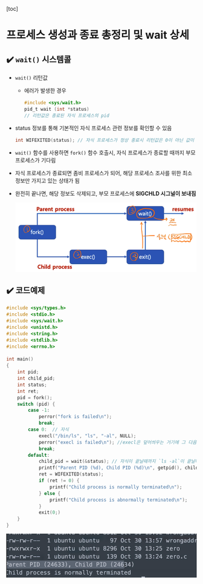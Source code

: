 [toc]

# 프로세스 생성과 종료 총정리 및 wait 상세

## :heavy_check_mark: `wait()` 시스템콜

- `wait()` 리턴값 

  - 에러가 발생한 경우

    ```c
    #include <sys/wait.h>
    pid_t wait (int *status)
    // 리턴값은 종료된 자식 프로세스의 pid
    ```

- status 정보를 통해 기본적인 자식 프로세스 관련 정보를 확인할 수 있음

  ```c
  int WIFEXITED(status); // 자식 프로세스가 정상 종료시 리턴값은 0이 아닌 값이 됨
  ```

- `wait()` 함수를 사용하면 `fork()` 함수 호출시, 자식 프로세스가 종료할 때까지 부모 프로세스가 기다림

- 자식 프로세스가 종료되면 좀비 프로세스가 되어, 해당 프로세스 조사를 위한 최소 정보만 가지고 있는 상태가 됨

- 완전히 끝나면, 해당 정보도 삭제되고, 부모 프로세스에 **SIGCHLD 시그널이 보내짐**

  <img src="assets/image-20210309191417226.png" alt="image-20210309191417226" style="zoom:80%;" />



## :heavy_check_mark: 코드예제


```c
#include <sys/types.h>
#include <stdio.h>
#include <sys/wait.h>
#include <unistd.h>
#include <string.h>
#include <stdlib.h>
#include <errno.h>

int main()
{
    int pid;
    int child_pid;
    int status;
    int ret;
    pid = fork();
    switch (pid) {
        case -1:
            perror("fork is failed\n");
            break;
        case 0:  // 자식
            execl("/bin/ls", "ls", "-al", NULL);
            perror("execl is failed\n"); //execl은 덮어씌우는 거기에 그 다음라인이 실행되면 error임
            break;
        default:
            child_pid = wait(&status); // 자식이 끝날때까지 `ls -al`이 끝날떄까지 기다림
            printf("Parent PID (%d), Child PID (%d)\n", getpid(), child_pid);
            ret = WIFEXITED(status);
            if (ret != 0) {
                printf("Child process is normally terminated\n");
            } else {
				printf("Child process is abnormally terminated\n");               
            }
            exit(0;)
    }
}
```

![image-20210309193111971](assets/image-20210309193111971.png)



